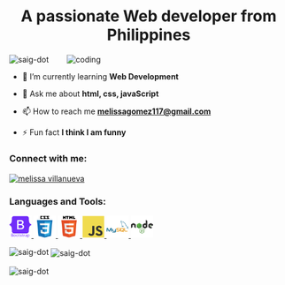
<h1 style="text-align: center; background-image: url('https://private-user-images.githubusercontent.com/150417345/329935068-7b03243b-0928-4f27-9022-e0d25b7fb0ca.png?jwt=eyJhbGciOiJIUzI1NiIsInR5cCI6IkpXVCJ9.eyJpc3MiOiJnaXRodWIuY29tIiwiYXVkIjoicmF3LmdpdGh1YnVzZXJjb250ZW50LmNvbSIsImtleSI6ImtleTUiLCJleHAiOjE3MTU1ODAyNzAsIm5iZiI6MTcxNTU3OTk3MCwicGF0aCI6Ii8xNTA0MTczNDUvMzI5OTM1MDY4LTdiMDMyNDNiLTA5MjgtNGYyNy05MDIyLWUwZDI1YjdmYjBjYS5wbmc_WC1BbXotQWxnb3JpdGhtPUFXUzQtSE1BQy1TSEEyNTYmWC1BbXotQ3JlZGVudGlhbD1BS0

<h3 align="center">A passionate Web developer from Philippines</h3>

<img align="right" alt="coding" width="400" src="https://cdn.dribbble.com/users/1019864/screenshots/3079099/media/9e5055da2ee6c899aab9403ceb7d0dc3.gif">

<p align="left"> <img src="https://komarev.com/ghpvc/?username=saig-dot&label=Profile%20views&color=0e75b6&style=flat" alt="saig-dot" /> </p>

- 🌱 I’m currently learning **Web Development**

- 💬 Ask me about **html, css, javaScript**

- 📫 How to reach me **melissagomez117@gmail.com**

- ⚡ Fun fact **I think I am funny**

<h3 align="left">Connect with me:</h3>
<p align="left">
<a href="https://fb.com/melissa villanueva" target="blank"><img align="center" src="https://raw.githubusercontent.com/rahuldkjain/github-profile-readme-generator/master/src/images/icons/Social/facebook.svg" alt="melissa villanueva" height="30" width="40" /></a>
</p>

<h3 align="left">Languages and Tools:</h3>
<p align="left"> <a href="https://getbootstrap.com" target="_blank" rel="noreferrer"> <img src="https://raw.githubusercontent.com/devicons/devicon/master/icons/bootstrap/bootstrap-plain-wordmark.svg" alt="bootstrap" width="40" height="40"/> </a> <a href="https://www.w3schools.com/css/" target="_blank" rel="noreferrer"> <img src="https://raw.githubusercontent.com/devicons/devicon/master/icons/css3/css3-original-wordmark.svg" alt="css3" width="40" height="40"/> </a> <a href="https://www.w3.org/html/" target="_blank" rel="noreferrer"> <img src="https://raw.githubusercontent.com/devicons/devicon/master/icons/html5/html5-original-wordmark.svg" alt="html5" width="40" height="40"/> </a> <a href="https://developer.mozilla.org/en-US/docs/Web/JavaScript" target="_blank" rel="noreferrer"> <img src="https://raw.githubusercontent.com/devicons/devicon/master/icons/javascript/javascript-original.svg" alt="javascript" width="40" height="40"/> </a> <a href="https://www.mysql.com/" target="_blank" rel="noreferrer"> <img src="https://raw.githubusercontent.com/devicons/devicon/master/icons/mysql/mysql-original-wordmark.svg" alt="mysql" width="40" height="40"/> </a> <a href="https://nodejs.org" target="_blank" rel="noreferrer"> <img src="https://raw.githubusercontent.com/devicons/devicon/master/icons/nodejs/nodejs-original-wordmark.svg" alt="nodejs" width="40" height="40"/> </a> </p>

<p><img align="left" src="https://github-readme-stats.vercel.app/api/top-langs?username=saig-dot&show_icons=true&locale=en&layout=compact" alt="saig-dot" /></p>

<p>&nbsp;<img align="center" src="https://github-readme-stats.vercel.app/api?username=saig-dot&show_icons=true&locale=en" alt="saig-dot" /></p>

<p><img align="center" src="https://github-readme-streak-stats.herokuapp.com/?user=saig-dot&" alt="saig-dot" /></p>
